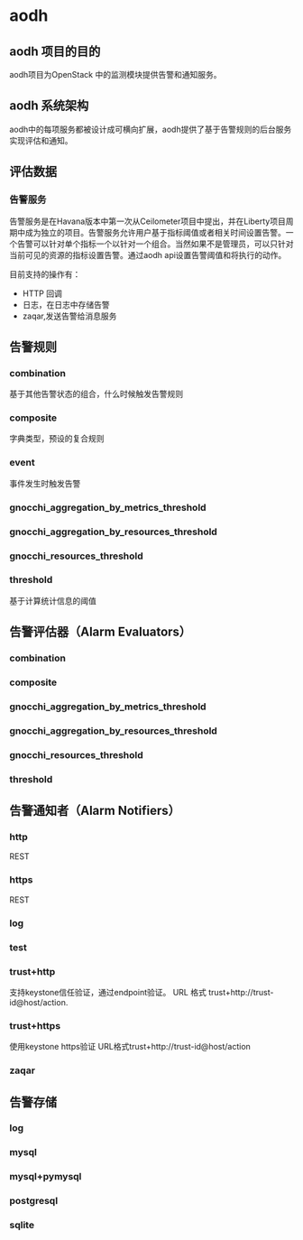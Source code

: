 # aodh

## aodh 项目的目的

aodh项目为OpenStack 中的监测模块提供告警和通知服务。

## aodh 系统架构

aodh中的每项服务都被设计成可横向扩展，aodh提供了基于告警规则的后台服务实现评估和通知。

## 评估数据

### 告警服务

告警服务是在Havana版本中第一次从Ceilometer项目中提出，并在Liberty项目周期中成为独立的项目。告警服务允许用户基于指标阈值或者相关时间设置告警。一个告警可以针对单个指标一个以针对一个组合。当然如果不是管理员，可以只针对当前可见的资源的指标设置告警。通过aodh api设置告警阈值和将执行的动作。

目前支持的操作有：

* HTTP 回调
* 日志，在日志中存储告警
* zaqar,发送告警给消息服务

## 告警规则

### combination

基于其他告警状态的组合，什么时候触发告警规则

### composite

字典类型，预设的复合规则

### event

事件发生时触发告警

### gnocchi_aggregation_by_metrics_threshold

### gnocchi_aggregation_by_resources_threshold

### gnocchi_resources_threshold

### threshold

基于计算统计信息的阈值


## 告警评估器（Alarm Evaluators）

### combination

### composite

### gnocchi_aggregation_by_metrics_threshold

### gnocchi_aggregation_by_resources_threshold

### gnocchi_resources_threshold

### threshold

## 告警通知者（Alarm Notifiers）

### http

REST

### https

REST

### log

### test

### trust+http

支持keystone信任验证，通过endpoint验证。
URL 格式 trust+http://trust-id@host/action.

### trust+https

使用keystone https验证
URL格式trust+http://trust-id@host/action

### zaqar


## 告警存储

### log

### mysql

### mysql+pymysql

### postgresql

### sqlite